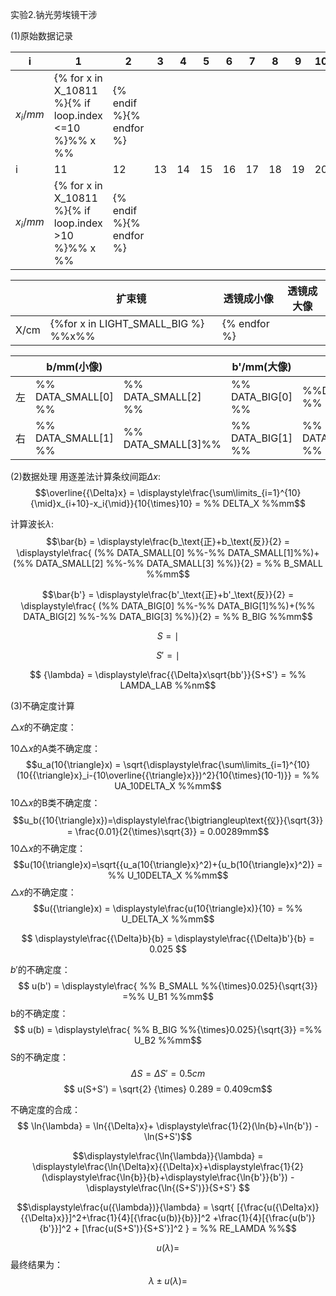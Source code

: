 实验2.钠光劳埃镜干涉

(1)原始数据记录

| i        | 1    | 2    | 3    | 4    | 5    | 6    | 7    | 8    | 9    | 10   |
| -------- | ---- | ---- | ---- | ---- | ---- | ---- | ---- | ---- | ---- | ---- |
| $x_i/mm$ |{% for x in X_10811 %}{% if loop.index <=10 %}%% x %%|{% endif %}{% endfor %}
| i        | 11   | 12   | 13   | 14   | 15   | 16   | 17   | 18   | 19   | 20   |
| $x_i/mm$ |{% for x in X_10811 %}{% if loop.index >10 %}%% x %%|{% endif %}{% endfor %}

|      | 扩束镜 | 透镜成小像 | 透镜成大像 |
| ---- | ------ | ---------- | ---------- |
| X/cm |{%for x in LIGHT_SMALL_BIG %} %%x%% |{% endfor %}

|      | b/mm(小像) |      | b'/mm(大像) |      |
| ---- | ---------- | ---- | ----------- | ---- |
| 左   |%% DATA_SMALL[0] %% |%% DATA_SMALL[2] %% |%% DATA_BIG[0] %% | %%DATA_BIG[2] %%
| 右   | %% DATA_SMALL[1] %% |%% DATA_SMALL[3]%% | %%  DATA_BIG[1] %% | %% DATA_BIG[3] %%

(2)数据处理
用逐差法计算条纹间距${\Delta}x$:
$$\overline{{\Delta}x} = \displaystyle\frac{\sum\limits_{i=1}^{10}{\mid}x_{i+10}-x_i{\mid}}{10{\times}10} = %% DELTA_X %%mm$$

计算波长$\lambda$:
$$\bar{b} = \displaystyle\frac{b_\text{正}+b_\text{反}}{2} = \displaystyle\frac{ (%% DATA_SMALL[0] %%-%% DATA_SMALL[1]%%)+(%% DATA_SMALL[2] %%-%% DATA_SMALL[3] %%)}{2} = %% B_SMALL %%mm$$

$$\bar{b'} = \displaystyle\frac{b'_\text{正}+b'_\text{反}}{2} = \displaystyle\frac{ (%% DATA_BIG[0] %%-%% DATA_BIG[1]%%)+(%% DATA_BIG[2] %%-%% DATA_BIG[3] %%)}{2} = %% B_BIG %%mm$$

$$ S ={\mid} %% LIGHT_SMALL_BIG[0] %% - %% LIGHT_SMALL_BIG[1] %% {\mid}= %% S_SMALL %%cm$$

$$ S' ={\mid} %% LIGHT_SMALL_BIG[0] %% - %% LIGHT_SMALL_BIG[2] %% {\mid}= %% S_BIG %%cm$$

$$ {\lambda} = \displaystyle\frac{{\Delta}x\sqrt{bb'}}{S+S'} = %% LAMDA_LAB %%nm$$

(3)不确定度计算

${\triangle}x$的不确定度：

$10{\triangle}x$的A类不确定度：
$$u_a(10{\triangle}x) = \sqrt{\displaystyle\frac{\sum\limits_{i=1}^{10} (10{{\triangle}x}_i-{10\overline{{\triangle}x}})^2}{10{\times}(10-1)}} = %% UA_10DELTA_X %%mm$$
$10{\triangle}x$的B类不确定度：
$$u_b({10{\triangle}x})=\displaystyle\frac{\bigtriangleup\text{仪}}{\sqrt{3}}
= \frac{0.01}{2{\times}\sqrt{3}} = 0.00289mm$$
$10{\triangle}x$的不确定度：
$$u(10{\triangle}x)=\sqrt{{u_a(10{\triangle}x}^2)+{u_b(10{\triangle}x}^2)} = %% U_10DELTA_X %%mm$$
${\triangle}x$的不确定度：
$$u({\triangle}x) = \displaystyle\frac{u(10{\triangle}x)}{10} = %% U_DELTA_X %%mm$$

$$ \displaystyle\frac{{\Delta}b}{b} = \displaystyle\frac{{\Delta}b'}{b} = 0.025 $$

$b'$的不确定度：
$$ u(b') = \displaystyle\frac{ %% B_SMALL %%{\times}0.025}{\sqrt{3}} =%% U_B1 %%mm$$
b的不确定度：
$$ u(b) = \displaystyle\frac{ %% B_BIG %%{\times}0.025}{\sqrt{3}} =%% U_B2 %%mm$$
S的不确定度：
$${\Delta}S = {\Delta}S' = 0.5cm$$
$$ u(S+S') = \sqrt{2} {\times} 0.289 = 0.409cm$$

不确定度的合成：
$$ \ln{\lambda} = \ln{{\Delta}x}+ \displaystyle\frac{1}{2}(\ln{b}+\ln{b'}) - \ln(S+S')$$

$$\displaystyle\frac{\ln{\lambda}}{\lambda} = \displaystyle\frac{\ln{\Delta}x}{{\Delta}x}+\displaystyle\frac{1}{2}(\displaystyle\frac{\ln{b}}{b}+\displaystyle\frac{\ln{b'}}{b'}) - \displaystyle\frac{\ln{(S+S')}}{S+S'} $$

$$\displaystyle\frac{u({\lambda})}{\lambda} = \sqrt{ [{\frac{u({\Delta}x)}{{\Delta}x}}]^2+\frac{1}{4}[{\frac{u(b)}{b}}]^2 +\frac{1}{4}[{\frac{u(b')}{b'}}]^2 + [\frac{u(S+S')}{S+S'}]^2   } = %% RE_LAMDA %%$$

$$ u({\lambda}) = %% U_LAMDA %% nm$$
最终结果为：
$$ {\lambda}{\pm}{u({\lambda})} = %% RESULT_LAMDA %% {\pm} %% RESULT_U_LAMDA %% nm $$